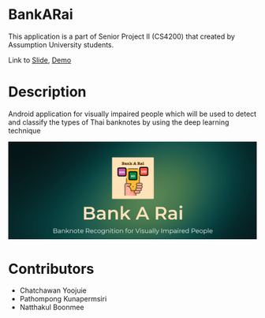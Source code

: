 # BankARai

This application is a part of Senior Project II (CS4200) that created by Assumption University students.

Link to [Slide](docs/slide.pdf), [Demo](https://youtu.be/ezznRWPOrJk)

# Description

Android application for visually impaired people which will be used to detect and classify the types of Thai banknotes by using the deep learning technique

[![Demo](docs/poster.png)](https://youtu.be/ezznRWPOrJk "Watch Demo")

# Contributors

- Chatchawan Yoojuie
- Pathompong Kunapermsiri
- Natthakul Boonmee
